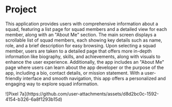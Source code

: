 <h1>Project</h1>
<p>This application provides users with comprehensive information about a squad, featuring a list page for squad members and a detailed view for each member, along with an "About Me" section. The main screen displays a scrollable list of squad members, each showing key details such as name, role, and a brief description for easy browsing. Upon selecting a squad member, users are taken to a detailed page that offers more in-depth information like biography, skills, and achievements, along with visuals to enhance the user experience. Additionally, the app includes an "About Me" page where users can learn about the app developer or the purpose of the app, including a bio, contact details, or mission statement. With a user-friendly interface and smooth navigation, this app offers a personalized and engaging way to explore squad information.</p>
![Pixel 7a](https://github.com/user-attachments/assets/d8d2bc0c-1592-4154-b326-6a8f1293b15d)
